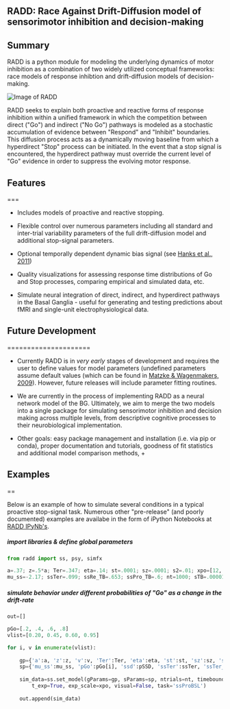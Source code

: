 ## RADD: Race Against Drift-Diffusion model of sensorimotor inhibition and decision-making

## Summary

RADD is a python module for modeling the underlying dynamics of motor inhibition
as a combination of two widely utilized conceptual frameworks: race models of response inhibtion
and drift-diffusion models of decision-making.

![Image of RADD](https://www.evernote.com/shard/s430/sh/8ce6464a-a304-411f-b26c-32162ceba3bc/56d47bbfbaf44a531a03c03fd4a21438/res/cc0f6f25-969a-44e7-a490-eec2386ee6ac/a.ssRe%20Final%20Fits%20and%20Figures.ipynb.jpg?resizeSmall&width=832&alpha=)

RADD seeks to explain both proactive and reactive forms of response inhibition within a unified
framework in which the competition between direct ("Go") and indirect ("No Go") pathways is modeled
as a stochastic accumulation of evidence between "Respond" and "Inhibit" boundaries. This diffusion 
process acts as a dynamically moving baseline from which a hyperdirect "Stop" process can be initiated. 
In the event that a stop signal is encountered, the hyperdirect pathway must override the current 
level of "Go" evidence in order to suppress the evolving motor response.



## Features
===

* Includes models of proactive and reactive stopping.

* Flexible control over numerous parameters including all standard and inter-trial
  variability parameters of the full drift-diffusion model and additional stop-signal
  parameters.

* Optional temporally dependent dynamic bias signal (see [Hanks et al., 2011](http://www.jneurosci.org/content/31/17/6339.full.pdf))

* Quality visualizations for assessing response time distributions of Go and Stop processes,
  comparing empirical and simulated data, etc.

* Simulate neural integration of direct, indirect, and hyperdirect pathways in the 
  Basal Ganglia - useful for generating and testing predictions about fMRI and 
  single-unit electrophysiological data.



## Future Development
=====================

* Currently RADD is in *very early* stages of development and requires the user to define values
  for model parameters (undefined parameters assume default values (which can be found in 
  [Matzke & Wagenmakers, 2009](http://www.ejwagenmakers.com/2009/MatzkeWagenmakers2009.pdf)).
  However, future releases will include parameter fitting routines.

* We are currently in the process of implementing RADD as a neural network model of the BG.
  Ultimately, we aim to merge the two models into a single package for simulating sensorimotor 
  inhibition and decision making across multiple levels, from descriptive cognitive processes 
  to their neurobiological implementation.

* Other goals: easy package management and installation (i.e. via pip or conda), proper 
  documentation and tutorials, goodness of fit statistics and additional model comparison
  methods, +



## Examples
==

Below is an example of how to simulate several conditions in a typical proactive stop-signal task.
Numerous other "pre-release" (and poorly documented) examples are availabe in the form of 
iPython Notebooks at [RADD IPyNb's](http://nbviewer.ipython.org/github/dunovank/pynb/tree/master/).


##### import libraries & define global parameters
```python
from radd import ss, psy, simfx

a=.37; z=.5*a; Ter=.347; eta=.14; st=.0001; sz=.0001; s2=.01; xpo=[12, 12.29]; pSSD=.450;
mu_ss=-2.17; ssTer=.099; ssRe_TB=.653; ssPro_TB=.6; nt=1000; sTB=.00001; ssTer_var=.0001
```

##### simulate behavior under different probabilities of "Go" as a change in the drift-rate
```python
out=[]

pGo=[.2, .4, .6, .8]
vlist=[0.20, 0.45, 0.60, 0.95]

for i, v in enumerate(vlist):
    
    gp={'a':a, 'z':z, 'v':v, 'Ter':Ter, 'eta':eta, 'st':st, 'sz':sz, 's2':s2}
    sp={'mu_ss':mu_ss, 'pGo':pGo[i], 'ssd':pSSD, 'ssTer':ssTer, 'ssTer_var':ssTer_var}
    
    sim_data=ss.set_model(gParams=gp, sParams=sp, ntrials=nt, timebound=ssPro_TB, 
    	t_exp=True, exp_scale=xpo, visual=False, task='ssProBSL')
    
    out.append(sim_data)
```
